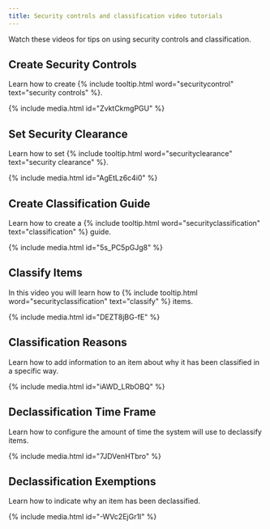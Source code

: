 ```yaml
---
title: Security controls and classification video tutorials 
---
```


Watch these videos for tips on using security controls and classification.

## Create Security Controls

Learn how to create {% include tooltip.html word="securitycontrol" text="security controls" %}.  

{% include media.html id="ZvktCkmgPGU" %}

## Set Security Clearance

Learn how to set {% include tooltip.html word="securityclearance" text="security clearance" %}.  

{% include media.html id="AgEtLz6c4i0" %}

## Create Classification Guide

Learn how to create a {% include tooltip.html word="securityclassification" text="classification" %} guide.  

{% include media.html id="5s_PC5pGJg8" %}

## Classify Items

In this video you will learn how to {% include tooltip.html word="securityclassification" text="classify" %} items.

{% include media.html id="DEZT8jBG-fE" %}

## Classification Reasons

Learn how to add information to an item about why it has been classified in a specific way.

{% include media.html id="iAWD_LRbOBQ" %}

## Declassification Time Frame

Learn how to configure the amount of time the system will use to declassify items.

{% include media.html id="7JDVenHTbro" %}

## Declassification Exemptions

Learn how to indicate why an item has been declassified.

{% include media.html id="-WVc2EjGr1I" %}
